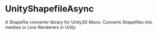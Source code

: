 # UnityShapefileAsync
A Shapefile converter library for Unity3D Mono. Converts Shapefiles into meshes or Line-Renderers in Unity

